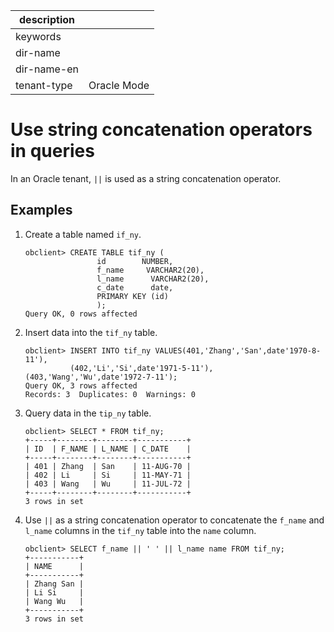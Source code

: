|description||
|---|---|
|keywords||
|dir-name||
|dir-name-en||
|tenant-type|Oracle Mode|

# Use string concatenation operators in queries

In an Oracle tenant, `||` is used as a string concatenation operator.

## Examples

1. Create a table named `if_ny`.

   ```unknow
   obclient> CREATE TABLE tif_ny (
                   id        NUMBER,
                   f_name     VARCHAR2(20),
                   l_name      VARCHAR2(20),
                   c_date      date,
                   PRIMARY KEY (id)
                   );
   Query OK, 0 rows affected
   ```

2. Insert data into the `tif_ny` table.

   ```unknow
   obclient> INSERT INTO tif_ny VALUES(401,'Zhang','San',date'1970-8-11'),
             (402,'Li','Si',date'1971-5-11'),(403,'Wang','Wu',date'1972-7-11');
   Query OK, 3 rows affected
   Records: 3  Duplicates: 0  Warnings: 0
   ```

3. Query data in the `tip_ny` table.

   ```unknow
   obclient> SELECT * FROM tif_ny;
   +-----+--------+--------+-----------+
   | ID  | F_NAME | L_NAME | C_DATE    |
   +-----+--------+--------+-----------+
   | 401 | Zhang  | San    | 11-AUG-70 |
   | 402 | Li     | Si     | 11-MAY-71 |
   | 403 | Wang   | Wu     | 11-JUL-72 |
   +-----+--------+--------+-----------+
   3 rows in set
   ```

4. Use `||` as a string concatenation operator to concatenate the `f_name` and `l_name` columns in the `tif_ny` table into the `name` column.

   ```unknow
   obclient> SELECT f_name || ' ' || l_name name FROM tif_ny;
   +-----------+
   | NAME      |
   +-----------+
   | Zhang San |
   | Li Si     |
   | Wang Wu   |
   +-----------+
   3 rows in set
   ```
